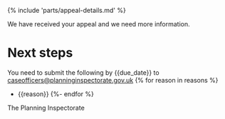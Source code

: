 {% include 'parts/appeal-details.md' %}

We have received your appeal and we need more information.

# Next steps

You need to submit the following by {{due_date}} to caseofficers@planninginspectorate.gov.uk
{% for reason in reasons %}
- {{reason}}
{%- endfor %}

The Planning Inspectorate
